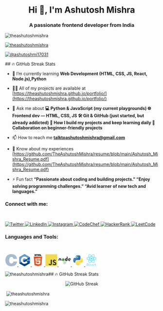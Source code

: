 <h1 align="center">Hi 👋, I'm Ashutosh Mishra</h1>
<h3 align="center">A passionate frontend developer from India</h3>

<p align="left"> <img src="https://komarev.com/ghpvc/?username=theashutoshmishra&label=Profile%20views&color=0e75b6&style=flat" alt="theashutoshmishra" /> </p>

<p align="left"> <a href="https://github.com/ryo-ma/github-profile-trophy"><img src="https://github-profile-trophy.vercel.app/?username=theashutoshmishra" alt="theashutoshmishra" /></a> </p>


<p align="left"> <a href="https://twitter.com/@ashutoshmi17031" target="blank"><img src="https://img.shields.io/twitter/follow/@ashutoshmi17031?logo=twitter&style=for-the-badge" alt="@ashutoshmi17031" /></a> </p>
## 🔥 GitHub Streak Stats



- 🌱 I’m currently learning **Web Development (HTML, CSS, JS, React, Node.js),Python**

- 👨‍💻 All of my projects are available at [https://theashutoshmishra.github.io/portfolio/](https://theashutoshmishra.github.io/portfolio/)

- 💬 Ask me about **💻 Python & JavaScript (my current playgrounds) 🌐 Frontend dev — HTML, CSS, JS 🛠️ Git & GitHub (just started, but already addicted) 🚀 How I build my projects and keep learning daily 🤝 Collaboration on beginner-friendly projects**

- 📫 How to reach me **talktoashutoshmishra@gmail.com**

- 📄 Know about my experiences [https://github.com/TheAshutoshMishra/resume/blob/main/Ashutosh_Mishra_Resume.pdf](https://github.com/TheAshutoshMishra/resume/blob/main/Ashutosh_Mishra_Resume.pdf)

- ⚡ Fun fact **“Passionate about coding and building projects.” “Enjoy solving programming challenges.” “Avid learner of new tech and languages.”**

<h3 align="left">Connect with me:</h3>
<br>
<!-- <p align="left">
<a href="https://twitter.com/@ashutoshmi17031" target="blank"><img align="center" src="https://raw.githubusercontent.com/rahuldkjain/github-profile-readme-generator/master/src/images/icons/Social/twitter.svg" alt="@ashutoshmi17031" height="30" width="40" /></a>
<a href="https://linkedin.com/in/ashutosh mishra" target="blank"><img align="center" src="https://raw.githubusercontent.com/rahuldkjain/github-profile-readme-generator/master/src/images/icons/Social/linked-in-alt.svg" alt="ashutosh mishra" height="30" width="40" /></a>
<a href="https://instagram.com/pt__ashutosh_mishra" target="blank"><img align="center" src="https://raw.githubusercontent.com/rahuldkjain/github-profile-readme-generator/master/src/images/icons/Social/instagram.svg" alt="pt_ashutosh_mishra" height="30" width="40" /></a>
<a href="https://www.codechef.com/users/mishraashu" target="blank"><img align="center" src="https://cdn.jsdelivr.net/npm/simple-icons@3.1.0/icons/codechef.svg" alt="mishraashu" height="30" width="40" /></a>
<a href="https://www.hackerrank.com/@dev_ashutoshmis1" target="blank"><img align="center" src="https://raw.githubusercontent.com/rahuldkjain/github-profile-readme-generator/master/src/images/icons/Social/hackerrank.svg" alt="@dev_ashutoshmis1" height="30" width="40" /></a>
<a href="https://www.leetcode.com/buildwithashu" target="blank"><img align="center" src="https://raw.githubusercontent.com/rahuldkjain/github-profile-readme-generator/master/src/images/icons/Social/leet-code.svg" alt="buildwithashu" height="30" width="40" /></a>
</p> -->
<p align="left">
  <a href="https://twitter.com/ashutoshmi17031" target="_blank">
    <img src="https://raw.githubusercontent.com/rahuldkjain/github-profile-readme-generator/master/src/images/icons/Social/twitter.svg" alt="Twitter" height="30" width="40" />
  </a>
  
  <a href="https://linkedin.com/in/ashutosh-mishra" target="_blank">
    <img src="https://raw.githubusercontent.com/rahuldkjain/github-profile-readme-generator/master/src/images/icons/Social/linked-in-alt.svg" alt="LinkedIn" height="30" width="40" />
  </a>
  
  <a href="https://instagram.com/pt__ashutosh_mishra" target="_blank">
    <img src="https://raw.githubusercontent.com/rahuldkjain/github-profile-readme-generator/master/src/images/icons/Social/instagram.svg" alt="Instagram" height="30" width="40" />
  </a>
  
  <a href="https://www.codechef.com/users/mishraashu" target="_blank">
    <img src="https://cdn.jsdelivr.net/npm/simple-icons@3.1.0/icons/codechef.svg" alt="CodeChef" height="30" width="40" />
  </a>
  
  <a href="https://www.hackerrank.com/dev_ashutoshmis1" target="_blank">
    <img src="https://raw.githubusercontent.com/rahuldkjain/github-profile-readme-generator/master/src/images/icons/Social/hackerrank.svg" alt="HackerRank" height="30" width="40" />
  </a>
  
  <a href="https://www.leetcode.com/buildwithashu" target="_blank">
    <img src="https://raw.githubusercontent.com/rahuldkjain/github-profile-readme-generator/master/src/images/icons/Social/leet-code.svg" alt="LeetCode" height="30" width="40" />
  </a>
</p>


<h3 align="left">Languages and Tools:</h3>
<br>
<p align="left"> <a href="https://www.cprogramming.com/" target="_blank" rel="noreferrer"> <img src="https://raw.githubusercontent.com/devicons/devicon/master/icons/c/c-original.svg" alt="c" width="40" height="40"/> </a> <a href="https://www.w3schools.com/cpp/" target="_blank" rel="noreferrer"> <img src="https://raw.githubusercontent.com/devicons/devicon/master/icons/cplusplus/cplusplus-original.svg" alt="cplusplus" width="40" height="40"/> </a> <a href="https://www.w3.org/html/" target="_blank" rel="noreferrer"> <img src="https://raw.githubusercontent.com/devicons/devicon/master/icons/html5/html5-original-wordmark.svg" alt="html5" width="40" height="40"/> </a> <a href="https://developer.mozilla.org/en-US/docs/Web/JavaScript" target="_blank" rel="noreferrer"> <img src="https://raw.githubusercontent.com/devicons/devicon/master/icons/javascript/javascript-original.svg" alt="javascript" width="40" height="40"/> </a> <a href="https://nodejs.org" target="_blank" rel="noreferrer"> <img src="https://raw.githubusercontent.com/devicons/devicon/master/icons/nodejs/nodejs-original-wordmark.svg" alt="nodejs" width="40" height="40"/> </a> <a href="https://www.python.org" target="_blank" rel="noreferrer"> <img src="https://raw.githubusercontent.com/devicons/devicon/master/icons/python/python-original.svg" alt="python" width="40" height="40"/> </a> <a href="https://reactjs.org/" target="_blank" rel="noreferrer"> <img src="https://raw.githubusercontent.com/devicons/devicon/master/icons/react/react-original-wordmark.svg" alt="react" width="40" height="40"/> </a> </p>

<p><img align="left" src="https://github-readme-stats.vercel.app/api/top-langs?username=theashutoshmishra&show_icons=true&locale=en&layout=compact" alt="theashutoshmishra" /></p>
## 🔥 GitHub Streak Stats

<p align="center">
  <img src="https://streak-stats.demolab.com/?user=theashutoshmishra" alt="GitHub Streak" />
</p>


<p>&nbsp;<img align="center" src="https://github-readme-stats.vercel.app/api?username=theashutoshmishra&show_icons=true&locale=en" alt="theashutoshmishra" /></p>

<p><img align="center" src="https://github-readme-streak-stats.herokuapp.com/?user=theashutoshmishra&" alt="theashutoshmishra" /></p>
